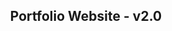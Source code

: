 <h2 align="center">
  Portfolio Website - v2.0<br/>
  <a href="https://671ac8ea92b34b73b7c1e182--effortless-scone-39a3e8.netlify.app/" target="_blank"></a>
</h2>
